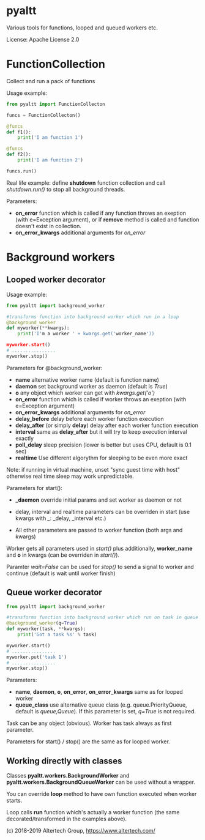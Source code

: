 # pyaltt
Various tools for functions, looped and queued workers etc.

License: Apache License 2.0

FunctionCollection
==================

Collect and run a pack of functions

Usage example:
 
```python
from pyaltt import FunctionCollecton

funcs = FunctionCollecton()

@funcs
def f1():
    print('I am function 1')

@funcs
def f2():
    print('I am function 2')

funcs.run()
```

Real life example: define **shutdown** function collection and call
*shutdown.run()* to stop all background threads.

Parameters:

* **on_error** function which is called if any function throws an exeption
  (with e=Exception argument), or if **remove** method is called and function
  doesn't exist in collection.
* **on_error_kwargs** additional arguments for *on_error*

Background workers
==================

Looped worker decorator
-----------------------

Usage example:

```python
from pyaltt import background_worker

#transforms function into background worker which run in a loop
@background_worker
def myworker(**kwargs):
    print('I'm a worker ' + kwargs.get('worker_name'))

myworker.start()
# ................
myworker.stop()
```

Parameters for @background_worker:

* **name** alternative worker name (default is function name)
* **daemon** set background worker as daemon (default is *True*)
* **o** any object which worker can get with *kwargs.get('o')*
* **on_error** function which is called if worker throws an exeption (with
  e=Exception argument)
* **on_error_kwargs** additional arguments for *on_error*
* **delay_before** delay before each worker function execution
* **delay_after** (or simply **delay**) delay after each worker function
  execution
* **interval** same as **delay_after** but it will try to keep execution
  interval exactly
* **poll_delay** sleep precision (lower is better but uses CPU, default is 0.1
  sec)
* **realtime** Use different algorythm for sleeping to be even more exact

Note: if running in virtual machine, unset "sync guest time with host"
otherwise real time sleep may work unpredictable.

Parameters for start():

* **_daemon** override initial params and set worker as daemon or not
* delay, interval and realtime parameters can be overriden in start (use kwargs
  with *_*: _delay, _interval etc.)

* All other parameters are passed to worker function (both args and kwargs)

Worker gets all parameters used in *start()* plus additionally, **worker_name**
and **o** in kwargs (can be overriden in *start()*).

Paramter *wait=False* can be used for *stop()* to send a signal to worker and
continue (default is wait until worker finish)

Queue worker decorator
----------------------
```python
from pyaltt import background_worker

#transforms function into background worker which run on task in queue
@background_worker(q=True)
def myworker(task, **kwargs):
    print('Got a task %s' % task)

myworker.start()
# ................
myworker.put('task 1')
# ................
myworker.stop()
```

Parameters:

* **name**, **daemon**, **o**, **on_error**, **on_error_kwargs** same as for
  looped worker
* **queue_class** use alternative queue class (e.g. queue.PriorityQueue,
  default is *queue,Queue*). If this parameter is set, *q=True* is not
  required.

Task can be any object (obvious). Worker has task always as first parameter.

Parameters for start() / stop() are the same as for looped worker.

Working directly with classes
-----------------------------

Classes **pyaltt.workers.BackgroundWorker** and
**pyaltt.workers.BackgroundQueueWorker** can be used without a wrapper.

You can override **loop** method to have own function executed when worker
starts.

Loop calls **run** function which's actually a worker function (the same
decorated/transformed in the examples above).

(c) 2018-2019 Altertech Group, https://www.altertech.com/

